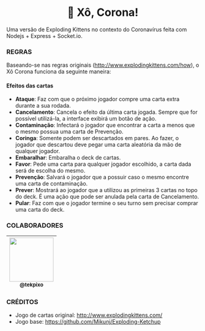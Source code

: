 <h1 align="center">🦠 Xô, Corona!</h1>

Uma versão de Exploding Kittens no contexto do Coronavírus feita com Nodejs + Express + Socket.io.

### REGRAS
Baseando-se nas regras originais (http://www.explodingkittens.com/how), o Xô Corona funciona da seguinte maneira:

#### Efeitos das cartas
* **Ataque**: Faz com que o próximo jogador compre uma carta extra durante a sua rodada.
* **Cancelamento**: Cancela o efeito da última carta jogada. Sempre que for possível utilizá-la, a interface exibirá um botão de ação.
* **Contaminação**: Infectará o jogador que encontrar a carta a menos que o mesmo possua uma carta de Prevenção.
* **Coringa**: Somente podem ser descartados em pares. Ao fazer, o jogador que descartou deve pegar uma carta aleatória da mão de qualquer jogador.
* **Embaralhar**: Embaralha o deck de cartas.
* **Favor**: Pede uma carta para qualquer jogador escolhido, a carta dada será de escolha do mesmo.
* **Prevenção**: Salvará o jogador que a possuir caso o mesmo encontre uma carta de contaminação.
* **Prever**: Mostrará ao jogador que a utilizou as primeiras 3 cartas no topo do deck. É uma ação que pode ser anulada pela carta de Cancelamento.
* **Pular**: Faz com que o jogador termine o seu turno sem precisar comprar uma carta do deck.

### COLABORADORES

| [<img src="https://avatars0.githubusercontent.com/u/26147019?s=460&v=4" width=115><br><sub>@tekpixo</sub>](https://github.com/tekpixo) |
| :---: |    

### CRÉDITOS
* Jogo de cartas original: http://www.explodingkittens.com/
* Jogo base: https://github.com/Mikunj/Exploding-Ketchup
